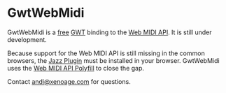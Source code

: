 # GwtWebMidi

GwtWebMidi is a [free](license.md) [GWT](http://www.gwtproject.org) binding to the [Web MIDI API](http://webaudio.github.io/web-midi-api/).
It is still under development.

Because support for the Web MIDI API is still missing in the common browsers, the
[Jazz Plugin](http://jazz-soft.net/doc/Jazz-Plugin/) must be installed in your browser.
GwtWebMidi uses the [Web MIDI API Polyfill](https://github.com/cwilso/WebMIDIAPIShim) to close the gap.

Contact andi@xenoage.com for questions.
